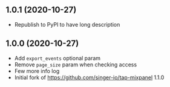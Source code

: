 1.0.1 (2020-10-27)
-------------------

- Republish to PyPI to have long description

1.0.0 (2020-10-27)
-------------------

- Add `export_events` optional param
- Remove `page_size` param when checking access
- Few more info log
- Initial fork of https://github.com/singer-io/tap-mixpanel 1.1.0

